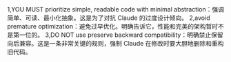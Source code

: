 1,YOU MUST prioritize simple, readable code with minimal abstraction：强调简单、可读、最小化抽象。这是为了对抗 Claude 的过度设计倾向。
2,avoid premature optimization：避免过早优化。明确告诉它，性能和完美的架构暂时不是第一位的。
3,DO NOT use preserve backward compatibility：明确禁止保留向后兼容。这是一条非常关键的规则，强制 Claude 在修改时要大胆地删除和重构旧代码。
